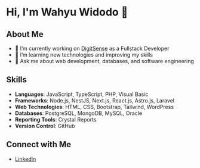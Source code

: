 # Hi, I'm Wahyu Widodo 👋

## About Me
- 🔭 I’m currently working on [DigitSense](https://digit-sense.com/) as a Fullstack Developer
- 🌱 I’m learning new technologies and improving my skills
- 💬 Ask me about web development, databases, and software engineering

## Skills
- **Languages**: JavaScript, TypeScript, PHP, Visual Basic
- **Frameworks**: Node.js, NestJS, Next.js, React.js, Astro.js, Laravel
- **Web Technologies**: HTML, CSS, Bootstrap, Tailwind, WordPress
- **Databases**: PostgreSQL, MongoDB, MySQL, Oracle
- **Reporting Tools**: Crystal Reports
- **Version Control**: GitHub

## Connect with Me
- [LinkedIn](https://www.linkedin.com/in/wahyu-wiro/)
